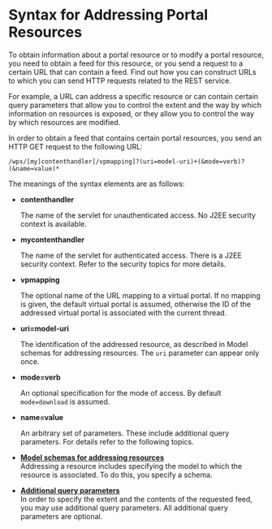 # Syntax for Addressing Portal Resources

To obtain information about a portal resource or to modify a portal resource, you need to obtain a feed for this resource, or you send a request to a certain URL that can contain a feed. Find out how you can construct URLs to which you can send HTTP requests related to the REST service.

For example, a URL can address a specific resource or can contain certain query parameters that allow you to control the extent and the way by which information on resources is exposed, or they allow you to control the way by which resources are modified.

In order to obtain a feed that contains certain portal resources, you send an HTTP GET request to the following URL:

```
/wps/[my]contenthandler[/vpmapping]?(uri=model-uri)+(&mode=verb)?(&name=value)*
```

The meanings of the syntax elements are as follows:

-   **contenthandler**

    The name of the servlet for unauthenticated access. No J2EE security context is available.

-   **mycontenthandler**

    The name of the servlet for authenticated access. There is a J2EE security context. Refer to the security topics for more details.

-   **vpmapping**

    The optional name of the URL mapping to a virtual portal. If no mapping is given, the default virtual portal is assumed, otherwise the ID of the addressed virtual portal is associated with the current thread.

-   **uri=model-uri**

    The identification of the addressed resource, as described in Model schemas for addressing resources. The `uri` parameter can appear only once.

-   **mode=verb**

    An optional specification for the mode of access. By default `mode=download` is assumed.

-   **name=value**

    An arbitrary set of parameters. These include additional query parameters. For details refer to the following topics.


-   **[Model schemas for addressing resources](../dev/rest_addr_res.md)**  
Addressing a resource includes specifying the model to which the resource is associated. To do this, you specify a schema.
-   **[Additional query parameters](../dev/rest_addl_prms.md)**  
In order to specify the extent and the contents of the requested feed, you may use additional query parameters. All additional query parameters are optional.


